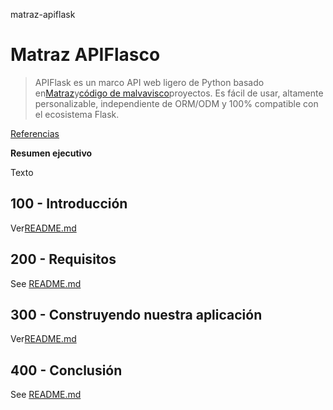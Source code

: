 matraz-apiflask

# Matraz APIFlasco

> APIFlask es un marco API web ligero de Python basado en[Matraz](https://github.com/pallets/flask)y[código de malvavisco](https://github.com/marshmallow-code)proyectos. Es fácil de usar, altamente personalizable, independiente de ORM/ODM y 100% compatible con el ecosistema Flask.

[Referencias](./REFERENCES.md)

**Resumen ejecutivo**

Texto

## 100 - Introducción

Ver[README.md](./100/README.md)

## 200 - Requisitos

See [README.md](./200/README.md)

## 300 - Construyendo nuestra aplicación

Ver[README.md](./300/README.md)

## 400 - Conclusión

See [README.md](./400/README.md)
